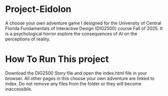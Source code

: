 # Project-Eidolon
A choose your own adventure game I designed for the University of Central Florida Fundamentals of Interactive Design (DIG2500) course Fall of 2025. It is a psychological horror explore the consequences of AI on the perceptions of reality.

# How To Run This project
Download the DIG2500 Story file and open the index.html file in your browser. All other pages in this choose your own adventure are linked to index. Do not remove any files from the folder or they will become inaccessible.
